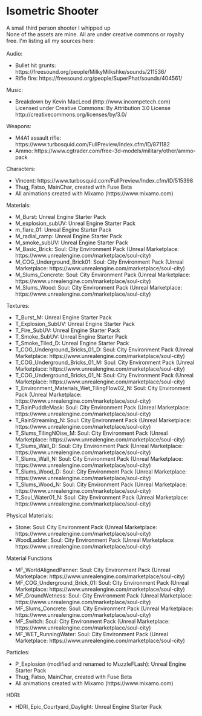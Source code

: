 # Isometric Shooter
A small third person shooter I whipped up<br>
None of the assets are mine. All are under creative commons or royalty free. I'm listing all my sources here:<br><br>
Audio:<br>
<ul>
  <li>Bullet hit grunts: https://freesound.org/people/MilkyMilkshke/sounds/211536/</li>
  <li>Rifle fire: https://freesound.org/people/SuperPhat/sounds/404561/</li>
</ul>
Music:<br>
<ul>
  <li>Breakdown by Kevin MacLeod (http://www.incompetech.com)<br>
Licensed under Creative Commons: By Attribution 3.0 License<br>
http://creativecommons.org/licenses/by/3.0/</li>
</ul>
Weapons:<br>
<ul>
  <li>M4A1 assault rifle: https://www.turbosquid.com/FullPreview/Index.cfm/ID/871182</li>
  <li>Ammo: https://www.cgtrader.com/free-3d-models/military/other/ammo-pack</li>
</ul>
Characters:<br>
<ul>
  <li>Vincent: https://www.turbosquid.com/FullPreview/Index.cfm/ID/515398</li>
  <li>Thug, Fatso, MainChar, created with Fuse Beta</li>
  <li>All animations created with Mixamo (https://www.mixamo.com)</li>
</ul>

Materials:<br>
<ul>
  <li>M_Burst: Unreal Engine Starter Pack</li>  
  <li>M_explosion_subUV: Unreal Engine Starter Pack</li>  
  <li>m_flare_01: Unreal Engine Starter Pack</li>  
  <li>M_radial_ramp: Unreal Engine Starter Pack</li>  
  <li>M_smoke_subUV: Unreal Engine Starter Pack</li>
  <li>M_Basic_Brick: Soul: City Environment Pack (Unreal Marketplace: https://www.unrealengine.com/marketplace/soul-city)</li>
  <li>M_COG_Underground_Brick01: Soul: City Environment Pack (Unreal Marketplace: https://www.unrealengine.com/marketplace/soul-city)</li>
  <li>M_Slums_Concrete: Soul: City Environment Pack (Unreal Marketplace: https://www.unrealengine.com/marketplace/soul-city)</li>
  <li>M_Slums_Wood: Soul: City Environment Pack (Unreal Marketplace: https://www.unrealengine.com/marketplace/soul-city)</li>
</ul>

Textures:<br>
<ul>
  <li>T_Burst_M: Unreal Engine Starter Pack</li>  
  <li>T_Explosion_SubUV: Unreal Engine Starter Pack</li>  
  <li>T_Fire_SubUV: Unreal Engine Starter Pack</li>  
  <li>T_Smoke_SubUV: Unreal Engine Starter Pack</li>  
  <li>T_Smoke_Tiled_D: Unreal Engine Starter Pack</li>
  <li>T_COG_Underground_Bricks_01_D: Soul: City Environment Pack (Unreal Marketplace: https://www.unrealengine.com/marketplace/soul-city)</li>
  <li>T_COG_Underground_Bricks_01_M: Soul: City Environment Pack (Unreal Marketplace: https://www.unrealengine.com/marketplace/soul-city)</li>
  <li>T_COG_Underground_Bricks_01_N: Soul: City Environment Pack (Unreal Marketplace: https://www.unrealengine.com/marketplace/soul-city)</li>
  <li>T_Environment_Materials_Wet_TilingFlow02_N: Soul: City Environment Pack (Unreal Marketplace: https://www.unrealengine.com/marketplace/soul-city)</li>
  <li>T_RainPuddleMask: Soul: City Environment Pack (Unreal Marketplace: https://www.unrealengine.com/marketplace/soul-city)</li>
  <li>T_RainStreaming_N: Soul: City Environment Pack (Unreal Marketplace: https://www.unrealengine.com/marketplace/soul-city)</li>
  <li>T_Slums_TilingNOise_M: Soul: City Environment Pack (Unreal Marketplace: https://www.unrealengine.com/marketplace/soul-city)</li>
  <li>T_Slums_Wall_D: Soul: City Environment Pack (Unreal Marketplace: https://www.unrealengine.com/marketplace/soul-city)</li>
  <li>T_Slums_Wall_N: Soul: City Environment Pack (Unreal Marketplace: https://www.unrealengine.com/marketplace/soul-city)</li>
  <li>T_Slums_Wood_D: Soul: City Environment Pack (Unreal Marketplace: https://www.unrealengine.com/marketplace/soul-city)</li>
  <li>T_Slums_Wood_N: Soul: City Environment Pack (Unreal Marketplace: https://www.unrealengine.com/marketplace/soul-city)</li>
  <li>T_Soul_Water01_N: Soul: City Environment Pack (Unreal Marketplace: https://www.unrealengine.com/marketplace/soul-city)</li>
</ul>

Physical Materials:<br>
<ul>
  <li>Stone: Soul: City Environment Pack (Unreal Marketplace: https://www.unrealengine.com/marketplace/soul-city)</li>
  <li>WoodLadder: Soul: City Environment Pack (Unreal Marketplace: https://www.unrealengine.com/marketplace/soul-city)</li>
</ul>

Material Functions<br>
<ul>
  <li>MF_WorldAlignedPanner: Soul: City Environment Pack (Unreal Marketplace: https://www.unrealengine.com/marketplace/soul-city)</li>
  <li>MF_COG_Underground_Brick_01: Soul: City Environment Pack (Unreal Marketplace: https://www.unrealengine.com/marketplace/soul-city)</li>
  <li>MF_GroundWetness: Soul: City Environment Pack (Unreal Marketplace: https://www.unrealengine.com/marketplace/soul-city)</li>
  <li>MF_Slums_Concrete: Soul: City Environment Pack (Unreal Marketplace: https://www.unrealengine.com/marketplace/soul-city)</li>
  <li>MF_Switch: Soul: City Environment Pack (Unreal Marketplace: https://www.unrealengine.com/marketplace/soul-city)</li>
  <li>MF_WET_RunningWater: Soul: City Environment Pack (Unreal Marketplace: https://www.unrealengine.com/marketplace/soul-city)</li>
</ul>

Particles:<br>
<ul>
  <li>P_Explosion (modified and renamed to MuzzleFLash): Unreal Engine Starter Pack</li>
  
  <li>Thug, Fatso, MainChar, created with Fuse Beta</li>
  <li>All animations created with Mixamo (https://www.mixamo.com)</li>
</ul>

HDRI:<br>
<ul>
  <li>HDRI_Epic_Courtyard_Daylight: Unreal Engine Starter Pack</li>
</ul>
